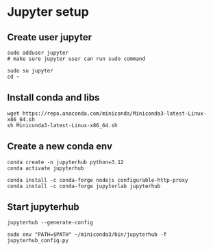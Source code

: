 # Jupyter setup

## Create user jupyter

```shell
sudo adduser jupyter
# make sure jupyter user can run sudo command

sudo su jupyter
cd ~
```

## Install conda and libs

```shell
wget https://repo.anaconda.com/miniconda/Miniconda3-latest-Linux-x86_64.sh
sh Miniconda3-latest-Linux-x86_64.sh
```

## Create a new conda env
```shell
conda create -n jupyterhub python=3.12
conda activate jupyterhub

conda install -c conda-forge nodejs configurable-http-proxy
conda install -c conda-forge jupyterlab jupyterhub
```

## Start jupyterhub

```shell
jupyterhub --generate-config

sudo env "PATH=$PATH" ~/miniconda3/bin/jupyterhub -f jupyterhub_config.py
```